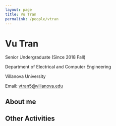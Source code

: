```yaml
---
layout: page
title: Vu Tran
permalink: /people/vtran
---
```


# Vu Tran
Senior Undergraduate (Since 2018 Fall)

Department of Electrical and Computer Engineering

Villanova University

Email: vtran5@villanova.edu

## About me


## Other Activities
